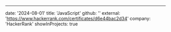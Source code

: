 ---
date: '2024-08-01'
title: 'JavaScript'
github: ''
external: 'https://www.hackerrank.com/certificates/d6e44bac2d34'
company: 'HackerRank'
showInProjects: true
